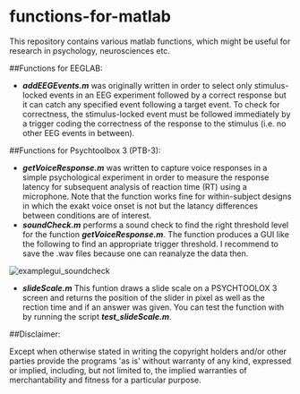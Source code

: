 # functions-for-matlab
This repository contains various matlab functions, which might be useful for research in psychology, neurosciences etc.

##Functions for EEGLAB:

* **_addEEGEvents.m_** was originally written in order to select only stimulus-locked events in an EEG experiment followed by a correct response but it can catch any specified event following a target event. To check for correctness, the stimulus-locked event must be followed immediately by a trigger coding the correctness of the response to the stimulus (i.e. no other EEG events in between).

##Functions for Psychtoolbox 3 (PTB-3):

* **_getVoiceResponse.m_** was written to capture voice responses in a simple psychological experiment in order to measure the response latency for subsequent analysis of reaction time (RT) using a microphone. Note that the function works fine for within-subject designs in which the exakt voice onset is not but the latancy differences between conditions are of interest. 
* **_soundCheck.m_** performs a sound check to find the right threshold level for the function **_getVoiceResponse.m_**. The function produces a GUI like the following to find an appropriate trigger threshold. I recommend to save the .wav files because one can reanalyze the data then. 

![examplegui_soundcheck](https://cloud.githubusercontent.com/assets/17894303/17837471/21179006-67b4-11e6-8b98-19954f518c1e.png)

* **_slideScale.m_** This funtion draws a slide scale on a PSYCHTOOLOX 3 screen and returns the position of the slider in pixel as well as the rection time and if an answer was given. You can test the function with by running the script **_test_slideScale.m_**.

##Disclaimer: 

Except when otherwise stated in writing the copyright holders and/or other parties provide the programs 'as is' without warranty of any kind, expressed or implied, including, but not limited to, the implied warranties of merchantability and fitness for a particular purpose.
